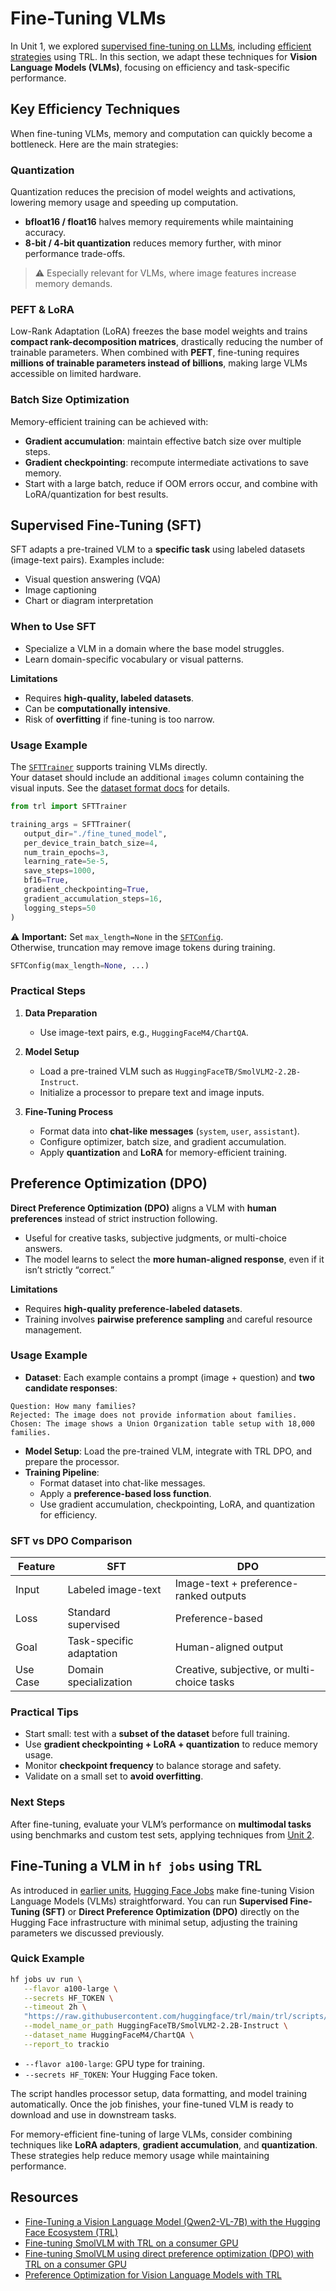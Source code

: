 # Fine-Tuning VLMs

In Unit 1, we explored [supervised fine-tuning on LLMs](../unit1/3), including [efficient strategies](../unit1/3a) using TRL. In this section, we adapt these techniques for **Vision Language Models (VLMs)**, focusing on efficiency and task-specific performance.


## Key Efficiency Techniques

When fine-tuning VLMs, memory and computation can quickly become a bottleneck. Here are the main strategies:

### Quantization

Quantization reduces the precision of model weights and activations, lowering memory usage and speeding up computation.
- **bfloat16 / float16** halves memory requirements while maintaining accuracy.
- **8-bit / 4-bit quantization** reduces memory further, with minor performance trade-offs.
> ⚠️ Especially relevant for VLMs, where image features increase memory demands.

### PEFT & LoRA

Low-Rank Adaptation (LoRA) freezes the base model weights and trains **compact rank-decomposition matrices**, drastically reducing the number of trainable parameters. When combined with **PEFT**, fine-tuning requires **millions of trainable parameters instead of billions**, making large VLMs accessible on limited hardware.

### Batch Size Optimization

Memory-efficient training can be achieved with:
- **Gradient accumulation**: maintain effective batch size over multiple steps.  
- **Gradient checkpointing**: recompute intermediate activations to save memory.  
- Start with a large batch, reduce if OOM errors occur, and combine with LoRA/quantization for best results.


## Supervised Fine-Tuning (SFT)

SFT adapts a pre-trained VLM to a **specific task** using labeled datasets (image-text pairs). Examples include:
- Visual question answering (VQA)  
- Image captioning  
- Chart or diagram interpretation  

### When to Use SFT
- Specialize a VLM in a domain where the base model struggles.  
- Learn domain-specific vocabulary or visual patterns.  

**Limitations**

- Requires **high-quality, labeled datasets**.  
- Can be **computationally intensive**.  
- Risk of **overfitting** if fine-tuning is too narrow.  

### Usage Example

The [`SFTTrainer`](https://huggingface.co/docs/trl/en/sft_trainer) supports training VLMs directly.  
Your dataset should include an additional `images` column containing the visual inputs. See the [dataset format docs](https://huggingface.co/docs/trl/dataset_formats#vision-dataset) for details.  


```python
from trl import SFTTrainer

training_args = SFTTrainer(
   output_dir="./fine_tuned_model",
   per_device_train_batch_size=4,
   num_train_epochs=3,
   learning_rate=5e-5,
   save_steps=1000,
   bf16=True,
   gradient_checkpointing=True,
   gradient_accumulation_steps=16,
   logging_steps=50
)
```

⚠️ **Important:** Set `max_length=None` in the [`SFTConfig`](https://huggingface.co/docs/trl/en/sft_trainer#trl.SFTConfig).  
Otherwise, truncation may remove image tokens during training.

```python
SFTConfig(max_length=None, ...)
```

### Practical Steps

1. **Data Preparation**  
   - Use image-text pairs, e.g., `HuggingFaceM4/ChartQA`.

2. **Model Setup**  
   - Load a pre-trained VLM such as `HuggingFaceTB/SmolVLM2-2.2B-Instruct`.  
   - Initialize a processor to prepare text and image inputs.

3. **Fine-Tuning Process**  
   - Format data into **chat-like messages** (`system`, `user`, `assistant`).  
   - Configure optimizer, batch size, and gradient accumulation.  
   - Apply **quantization** and **LoRA** for memory-efficient training.  

## Preference Optimization (DPO)

**Direct Preference Optimization (DPO)** aligns a VLM with **human preferences** instead of strict instruction following.  
- Useful for creative tasks, subjective judgments, or multi-choice answers.  
- The model learns to select the **more human-aligned response**, even if it isn’t strictly “correct.”

**Limitations**  

- Requires **high-quality preference-labeled datasets**.  
- Training involves **pairwise preference sampling** and careful resource management.  

### Usage Example 

- **Dataset**: Each example contains a prompt (image + question) and **two candidate responses**:

```text
Question: How many families?
Rejected: The image does not provide information about families.
Chosen: The image shows a Union Organization table setup with 18,000 families.
```

- **Model Setup**: Load the pre-trained VLM, integrate with TRL DPO, and prepare the processor.  
- **Training Pipeline**:  
  - Format dataset into chat-like messages.  
  - Apply a **preference-based loss function**.  
  - Use gradient accumulation, checkpointing, LoRA, and quantization for efficiency.  

### SFT vs DPO Comparison

| Feature | SFT | DPO |
|---------|-----|-----|
| Input   | Labeled image-text | Image-text + preference-ranked outputs |
| Loss    | Standard supervised | Preference-based |
| Goal    | Task-specific adaptation | Human-aligned output |
| Use Case| Domain specialization | Creative, subjective, or multi-choice tasks |

### Practical Tips

- Start small: test with a **subset of the dataset** before full training.  
- Use **gradient checkpointing + LoRA + quantization** to reduce memory usage.  
- Monitor **checkpoint frequency** to balance storage and safety.  
- Validate on a small set to **avoid overfitting**.  

### Next Steps

After fine-tuning, evaluate your VLM’s performance on **multimodal tasks** using benchmarks and custom test sets, applying techniques from [Unit 2](../unit2/1).

## Fine-Tuning a VLM in `hf jobs` using TRL

As introduced in [earlier units](unit1/5), [Hugging Face Jobs](https://huggingface.co/docs/huggingface_hub/guides/jobs) make fine-tuning Vision Language Models (VLMs) straightforward. You can run **Supervised Fine-Tuning (SFT)** or **Direct Preference Optimization (DPO)** directly on the Hugging Face infrastructure with minimal setup, adjusting the training parameters we discussed previously.

### Quick Example

```bash
hf jobs uv run \
   --flavor a100-large \
   --secrets HF_TOKEN \
   --timeout 2h \
   "https://raw.githubusercontent.com/huggingface/trl/main/trl/scripts/sft.py" \
   --model_name_or_path HuggingFaceTB/SmolVLM2-2.2B-Instruct \
   --dataset_name HuggingFaceM4/ChartQA \
   --report_to trackio
```

- `--flavor a100-large`: GPU type for training.
- `--secrets HF_TOKEN`: Your Hugging Face token.

The script handles processor setup, data formatting, and model training automatically. Once the job finishes, your fine-tuned VLM is ready to download and use in downstream tasks.

<Tip> 

For memory-efficient fine-tuning of large VLMs, consider combining techniques like **LoRA adapters**, **gradient accumulation**, and **quantization**. These strategies help reduce memory usage while maintaining performance. 

</Tip>

## Resources

- [Fine-Tuning a Vision Language Model (Qwen2-VL-7B) with the Hugging Face Ecosystem (TRL)](https://huggingface.co/learn/cookbook/fine_tuning_vlm_trl)
- [Fine-tuning SmolVLM with TRL on a consumer GPU](https://huggingface.co/learn/cookbook/fine_tuning_smol_vlm_sft_trl) 
- [Fine-tuning SmolVLM using direct preference optimization (DPO) with TRL on a consumer GPU](https://huggingface.co/learn/cookbook/fine_tuning_vlm_dpo_smolvlm_instruct) 
- [Preference Optimization for Vision Language Models with TRL](https://huggingface.co/blog/dpo_vlm)

